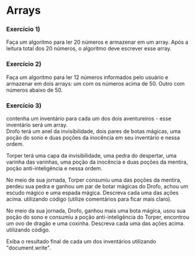 # Arrays

### Exercício 1)<br> 
Faça um algoritmo para ler 20 números e armazenar em um array. Após a leitura total dos 20 números, o algoritmo deve escrever esse array.

### Exercício 2)<br> 
Faça um algoritmo para ler 12 números informados pelo usuário e armazenar em dois arrays: um com os números acima de 50. Outro com números abaixo de 50.

### Exercício 3)<br> 
contenha um inventário para cada um dos dois aventureiros - esse inventário será um array.<br>
Drofo terá um anel da invisibilidade, dois pares de botas mágicas, uma poção do sono e duas poções da inocência em seu inventário e nessa ordem. 

Torper terá uma capa da invisibilidade, uma pedra do despertar,  uma varinha das varinhas, uma poção da inocência e duas poções da mentira, poção anti-inteligência e nessa ordem. 

No meio de sua jornada, Torper consumiu uma das poções da mentira, perdeu sua pedra e ganhou um par de botar mágicas do Drofo, achou um escudo mágico e uma espada mágica. 
Descreva cada uma das ações acima. utilizando código (utilize comentários para ficar mais claro). 

No meio da sua jornada, Drofo, ganhou mais uma bota mágica, usou sua poção do sono e consumiu a poção anti-inteligência do Torper, encontrou um ovo de dragão e uma coxinha.
Descreva cada uma das ações acima. utilizando código.

Exiba o resultado final de cada um dos inventários utilizando "document.write". 
